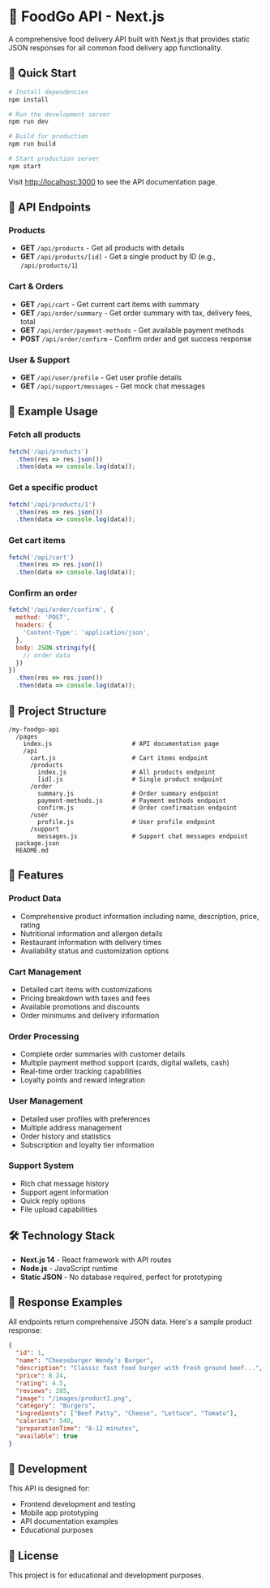 # 🍔 FoodGo API - Next.js

A comprehensive food delivery API built with Next.js that provides static JSON responses for all common food delivery app functionality.

## 🚀 Quick Start

```bash
# Install dependencies
npm install

# Run the development server
npm run dev

# Build for production
npm run build

# Start production server
npm start
```

Visit [http://localhost:3000](http://localhost:3000) to see the API documentation page.

## 📍 API Endpoints

### Products
- **GET** `/api/products` - Get all products with details
- **GET** `/api/products/[id]` - Get a single product by ID (e.g., `/api/products/1`)

### Cart & Orders
- **GET** `/api/cart` - Get current cart items with summary
- **GET** `/api/order/summary` - Get order summary with tax, delivery fees, total
- **GET** `/api/order/payment-methods` - Get available payment methods
- **POST** `/api/order/confirm` - Confirm order and get success response

### User & Support
- **GET** `/api/user/profile` - Get user profile details
- **GET** `/api/support/messages` - Get mock chat messages

## 📖 Example Usage

### Fetch all products
```javascript
fetch('/api/products')
  .then(res => res.json())
  .then(data => console.log(data));
```

### Get a specific product
```javascript
fetch('/api/products/1')
  .then(res => res.json())
  .then(data => console.log(data));
```

### Get cart items
```javascript
fetch('/api/cart')
  .then(res => res.json())
  .then(data => console.log(data));
```

### Confirm an order
```javascript
fetch('/api/order/confirm', {
  method: 'POST',
  headers: {
    'Content-Type': 'application/json',
  },
  body: JSON.stringify({
    // order data
  })
})
  .then(res => res.json())
  .then(data => console.log(data));
```

## 📂 Project Structure

```
/my-foodgo-api
  /pages
    index.js                      # API documentation page
    /api
      cart.js                     # Cart items endpoint
      /products
        index.js                  # All products endpoint
        [id].js                   # Single product endpoint
      /order
        summary.js                # Order summary endpoint
        payment-methods.js        # Payment methods endpoint
        confirm.js                # Order confirmation endpoint
      /user
        profile.js                # User profile endpoint
      /support
        messages.js               # Support chat messages endpoint
  package.json
  README.md
```

## 🎯 Features

### Product Data
- Comprehensive product information including name, description, price, rating
- Nutritional information and allergen details
- Restaurant information with delivery times
- Availability status and customization options

### Cart Management
- Detailed cart items with customizations
- Pricing breakdown with taxes and fees
- Available promotions and discounts
- Order minimums and delivery information

### Order Processing
- Complete order summaries with customer details
- Multiple payment method support (cards, digital wallets, cash)
- Real-time order tracking capabilities
- Loyalty points and reward integration

### User Management
- Detailed user profiles with preferences
- Multiple address management
- Order history and statistics
- Subscription and loyalty tier information

### Support System
- Rich chat message history
- Support agent information
- Quick reply options
- File upload capabilities

## 🛠️ Technology Stack

- **Next.js 14** - React framework with API routes
- **Node.js** - JavaScript runtime
- **Static JSON** - No database required, perfect for prototyping

## 📝 Response Examples

All endpoints return comprehensive JSON data. Here's a sample product response:

```json
{
  "id": 1,
  "name": "Cheeseburger Wendy's Burger",
  "description": "Classic fast food burger with fresh ground beef...",
  "price": 8.24,
  "rating": 4.5,
  "reviews": 285,
  "image": "/images/product1.png",
  "category": "Burgers",
  "ingredients": ["Beef Patty", "Cheese", "Lettuce", "Tomato"],
  "calories": 540,
  "preparationTime": "8-12 minutes",
  "available": true
}
```

## 🔧 Development

This API is designed for:
- Frontend development and testing
- Mobile app prototyping
- API documentation examples
- Educational purposes

## 📄 License

This project is for educational and development purposes.
